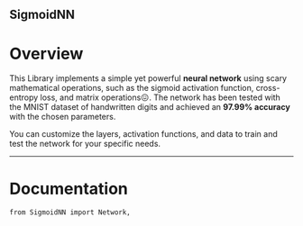 ## SigmoidNN

# Overview

This Library implements a simple yet powerful **neural network** using scary mathematical operations, such as the sigmoid activation function, cross-entropy loss, and matrix operations😖. The network has been tested with the MNIST dataset of handwritten digits and achieved an **97.99% accuracy** with the chosen parameters.

You can customize the layers, activation functions, and data to train and test the network for your specific needs.

---

# Documentation

```bash
from SigmoidNN import Network, 
```